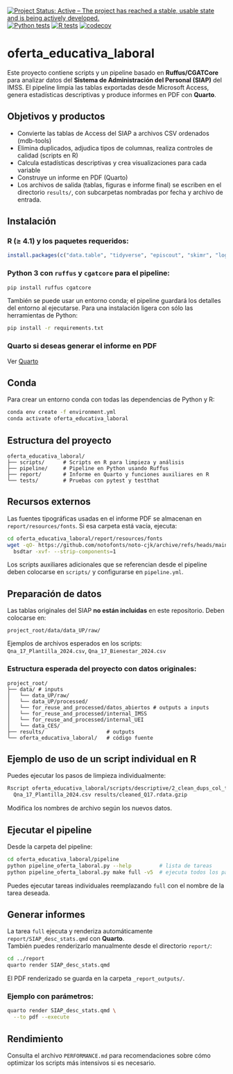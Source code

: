 [![Project Status: Active – The project has reached a stable, usable state and is being actively developed.](https://www.repostatus.org/badges/latest/active.svg)](https://www.repostatus.org/#active)
[![Python tests](https://img.shields.io/github/actions/workflow/status/antoniojbt/oferta_educativa_laboral/ci-cd-py-r-combined.yaml?branch=main&label=Python%20tests&logo=python&logoColor=white)](https://github.com/antoniojbt/oferta_educativa_laboral/actions/workflows/ci-cd-py-r-combined.yaml)
[![R tests](https://img.shields.io/github/actions/workflow/status/antoniojbt/oferta_educativa_laboral/ci-cd-py-r-combined.yaml?branch=main&label=R%20tests&logo=r&logoColor=white)](https://github.com/antoniojbt/oferta_educativa_laboral/actions/workflows/ci-cd-py-r-combined.yaml)
[![codecov](https://codecov.io/gh/AntonioJBT/oferta_educativa_laboral/branch/main/graph/badge.svg)](https://codecov.io/gh/antoniojbt/oferta_educativa_laboral/graphs/tree.svg?token=Z1CCVHIERZ)

# oferta_educativa_laboral

Este proyecto contiene scripts y un pipeline basado en **Ruffus/CGATCore** para analizar datos del **Sistema de Administración del Personal (SIAP)** del IMSS.
El pipeline limpia las tablas exportadas desde Microsoft Access, genera estadísticas descriptivas y produce informes en PDF con **Quarto**.

## Objetivos y productos

- Convierte las tablas de Access del SIAP a archivos CSV ordenados (mdb-tools)
- Elimina duplicados, adjudica tipos de columnas, realiza controles de calidad (scripts en R)
- Calcula estadísticas descriptivas y crea visualizaciones para cada variable
- Construye un informe en PDF (Quarto)
- Los archivos de salida (tablas, figuras e informe final) se escriben en el directorio `results/`, con subcarpetas nombradas por fecha y archivo de entrada.

## Instalación

### R (≥ 4.1) y los paquetes requeridos:

```r
install.packages(c("data.table", "tidyverse", "episcout", "skimr", "log4r"))
```

### Python 3 con `ruffus` y `cgatcore` para el pipeline:

```bash
pip install ruffus cgatcore
```

También se puede usar un entorno conda; el pipeline guardará los detalles del entorno al ejecutarse. Para una instalación ligera con sólo las herramientas de Python:

```bash
pip install -r requirements.txt
```

### Quarto si deseas generar el informe en PDF

Ver [Quarto](https://quarto.org/docs/get-started/)

## Conda

Para crear un entorno conda con todas las dependencias de Python y R:

```bash
conda env create -f environment.yml
conda activate oferta_educativa_laboral
```

## Estructura del proyecto

```
oferta_educativa_laboral/
├── scripts/      # Scripts en R para limpieza y análisis
├── pipeline/     # Pipeline en Python usando Ruffus
├── report/       # Informe en Quarto y funciones auxiliares en R
└── tests/        # Pruebas con pytest y testthat
```

## Recursos externos

Las fuentes tipográficas usadas en el informe PDF se almacenan en `report/resources/fonts`. Si esa carpeta está vacía, ejecuta:

```bash
cd oferta_educativa_laboral/report/resources/fonts
wget -qO- https://github.com/notofonts/noto-cjk/archive/refs/heads/main.zip | \
  bsdtar -xvf- --strip-components=1
```

Los scripts auxiliares adicionales que se referencian desde el pipeline deben colocarse en `scripts/` y configurarse en `pipeline.yml`.

## Preparación de datos

Las tablas originales del SIAP **no están incluidas** en este repositorio. Deben colocarse en:

```
project_root/data/data_UP/raw/
```

Ejemplos de archivos esperados en los scripts:  
`Qna_17_Plantilla_2024.csv`, `Qna_17_Bienestar_2024.csv`

### Estructura esperada del proyecto con datos originales:

```
project_root/
├── data/ # inputs
│   └── data_UP/raw/
│   └── data_UP/processed/
│   └── for_reuse_and_processed/datos_abiertos # outputs a inputs
│   └── for_reuse_and_processed/internal_IMSS
│   └── for_reuse_and_processed/internal_UEI
│   └── data_CES/
├── results/                    # outputs
└── oferta_educativa_laboral/   # código fuente
```

## Ejemplo de uso de un script individual en R

Puedes ejecutar los pasos de limpieza individualmente:

```bash
Rscript oferta_educativa_laboral/scripts/descriptive/2_clean_dups_col_types.R \
  Qna_17_Plantilla_2024.csv results/cleaned_Q17.rdata.gzip
```

Modifica los nombres de archivo según los nuevos datos.

## Ejecutar el pipeline

Desde la carpeta del pipeline:

```bash
cd oferta_educativa_laboral/pipeline
python pipeline_oferta_laboral.py --help         # lista de tareas
python pipeline_oferta_laboral.py make full -v5  # ejecuta todos los pasos
```

Puedes ejecutar tareas individuales reemplazando `full` con el nombre de la tarea deseada.

## Generar informes

La tarea `full` ejecuta y renderiza automáticamente `report/SIAP_desc_stats.qmd` con **Quarto**.  
También puedes renderizarlo manualmente desde el directorio `report/`:

```bash
cd ../report
quarto render SIAP_desc_stats.qmd
```

El PDF renderizado se guarda en la carpeta `_report_outputs/`.

### Ejemplo con parámetros:

```bash
quarto render SIAP_desc_stats.qmd \
  --to pdf --execute
```

## Rendimiento

Consulta el archivo `PERFORMANCE.md` para recomendaciones sobre cómo optimizar los scripts más intensivos si es necesario.
